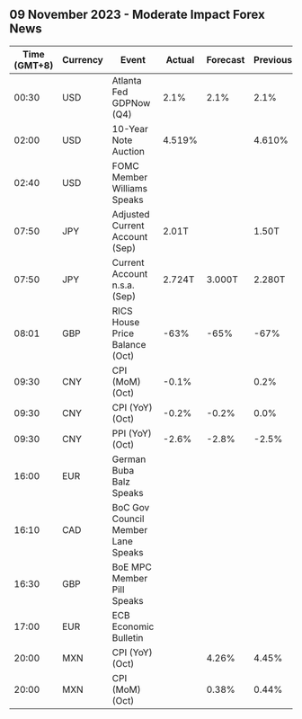 ## 09 November 2023 - Moderate Impact Forex News

| Time (GMT+8) | Currency | Event | Actual | Forecast | Previous |
|------|----------|-------|--------|----------|----------|
| 00:30 | USD | Atlanta Fed GDPNow (Q4) | 2.1% | 2.1% | 2.1% |
| 02:00 | USD | 10-Year Note Auction | 4.519% |  | 4.610% |
| 02:40 | USD | FOMC Member Williams Speaks |  |  |  |
| 07:50 | JPY | Adjusted Current Account (Sep) | 2.01T |  | 1.50T |
| 07:50 | JPY | Current Account n.s.a. (Sep) | 2.724T | 3.000T | 2.280T |
| 08:01 | GBP | RICS House Price Balance (Oct) | -63% | -65% | -67% |
| 09:30 | CNY | CPI (MoM) (Oct) | -0.1% |  | 0.2% |
| 09:30 | CNY | CPI (YoY) (Oct) | -0.2% | -0.2% | 0.0% |
| 09:30 | CNY | PPI (YoY) (Oct) | -2.6% | -2.8% | -2.5% |
| 16:00 | EUR | German Buba Balz Speaks |  |  |  |
| 16:10 | CAD | BoC Gov Council Member Lane Speaks |  |  |  |
| 16:30 | GBP | BoE MPC Member Pill Speaks |  |  |  |
| 17:00 | EUR | ECB Economic Bulletin |  |  |  |
| 20:00 | MXN | CPI (YoY) (Oct) |  | 4.26% | 4.45% |
| 20:00 | MXN | CPI (MoM) (Oct) |  | 0.38% | 0.44% |
